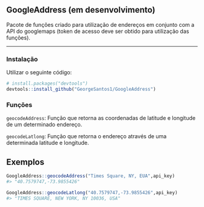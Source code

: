 ## GoogleAddress (em desenvolvimento)

Pacote de funções criado para utilização de endereços em conjunto com a API do googlemaps (token de acesso deve ser obtido para utilização das funções).

***
### Instalação

Utilizar o seguinte código:
```r
# install.packages("devtools")
devtools::install_github("GeorgeSantos1/GoogleAddress")
```

### Funções

`geocodeAddress`: Função que retorna as coordenadas de latitude e longitude de um determinado endereço.

`geocodeLatlong`: Função que retorna o endereço através de uma determinada latitude e longitude.

## Exemplos

```r
GoogleAddress::geocodeAddress("Times Square, NY, EUA",api_key)
#> "40.7579747,-73.9855426"

GoogleAddress::geocodeLatlong("40.7579747,-73.9855426",api_key)
#> "TIMES SQUARE, NEW YORK, NY 10036, USA"

```